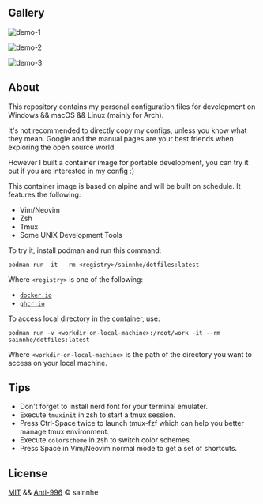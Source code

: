 ## Gallery

![demo-1](https://gitlab.com/sainnhe/img/-/raw/master/dotfiles-1.png)

![demo-2](https://gitlab.com/sainnhe/img/-/raw/master/dotfiles-2.png)

![demo-3](https://gitlab.com/sainnhe/img/-/raw/master/dotfiles-3.png)

## About

This repository contains my personal configuration files for development on Windows && macOS && Linux (mainly for Arch).

It's not recommended to directly copy my configs, unless you know what they mean. Google and the manual pages are your best friends when exploring the open source world.

However I built a container image for portable development, you can try it out if you are interested in my config :)

This container image is based on alpine and will be built on schedule. It features the following:

- Vim/Neovim
- Zsh
- Tmux
- Some UNIX Development Tools

To try it, install podman and run this command:

```shell
podman run -it --rm <registry>/sainnhe/dotfiles:latest
```

Where `<registry>` is one of the following:

- [`docker.io`](https://hub.docker.com/r/sainnhe/dotfiles)
- [`ghcr.io`](https://github.com/sainnhe/dotfiles/pkgs/container/dotfiles)

To access local directory in the container, use:

```shell
podman run -v <workdir-on-local-machine>:/root/work -it --rm sainnhe/dotfiles:latest
```

Where `<workdir-on-local-machine>` is the path of the directory you want to access on your local machine.

## Tips

- Don't forget to install nerd font for your terminal emulater.
- Execute `tmuxinit` in zsh to start a tmux session.
- Press Ctrl-Space twice to launch tmux-fzf which can help you better manage tmux environment.
- Execute `colorscheme` in zsh to switch color schemes.
- Press Space in Vim/Neovim normal mode to get a set of shortcuts.

## License

[MIT](./LICENSE-MIT) && [Anti-996](./LICENSE-Anti-996) © sainnhe
